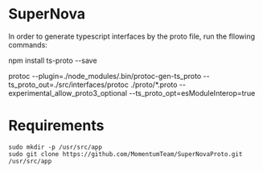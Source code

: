 # SuperNova

In order to generate typescript interfaces by the proto file, run the fllowing commands:

npm install ts-proto --save

protoc --plugin=./node_modules/.bin/protoc-gen-ts_proto --ts_proto_out=./src/interfaces/protoc ./proto/\*.proto --experimental_allow_proto3_optional --ts_proto_opt=esModuleInterop=true

# Requirements

```
sudo mkdir -p /usr/src/app
sudo git clone https://github.com/MomentumTeam/SuperNovaProto.git /usr/src/app
```
